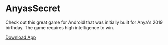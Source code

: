 # AnyasSecret

Check out this great game for Android that was initially built for Anya's 2019 birthday.
The game requires high intelligence to win.

[Download App](https://raw.githubusercontent.com/iakov-kaiumov/AnyasSecret/master/app/release/app-release.apk)
